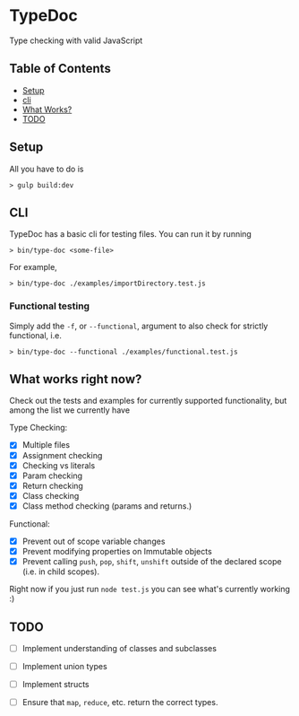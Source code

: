 # TypeDoc

Type checking with valid JavaScript

## Table of Contents
- [Setup](#setup)
- [cli](#cli)
- [What Works?](#what-works-right-now)
- [TODO](#todo)

## Setup
All you have to do is

```
> gulp build:dev
```

## CLI
TypeDoc has a basic cli for testing files. You can run it by running
```
> bin/type-doc <some-file>
```

For example,
```
> bin/type-doc ./examples/importDirectory.test.js
```

### Functional testing
Simply add the `-f`, or `--functional`, argument to also check for strictly functional, i.e.

```
> bin/type-doc --functional ./examples/functional.test.js
```

## What works right now?
Check out the tests and examples for currently supported functionality, but among the list we currently have

Type Checking:

- [x] Multiple files
- [x] Assignment checking
- [x] Checking vs literals
- [x] Param checking
- [x] Return checking
- [x] Class checking
- [x] Class method checking (params and returns.)

Functional:

- [x] Prevent out of scope variable changes
- [x] Prevent modifying properties on Immutable objects
- [x] Prevent calling `push`, `pop`, `shift`, `unshift` outside of the declared scope (i.e. in child scopes).

Right now if you just run `node test.js` you can see what's currently working :)

## TODO

- [ ] Implement understanding of classes and subclasses
- [ ] Implement union types
- [ ] Implement structs
- [ ] Ensure that `map`, `reduce`, etc. return the correct types.

